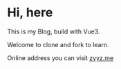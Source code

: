 # Hi, here

This is my Blog, build with Vue3.

Welcome to clone and fork to learn.

Online address you can visit [zyyz.me](http://zyyz.me)
